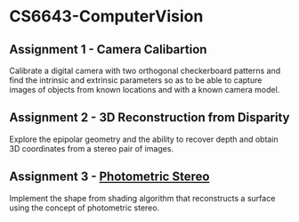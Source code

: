 # CS6643-ComputerVision

## Assignment 1 - Camera Calibartion
Calibrate a digital camera with two orthogonal checkerboard patterns and find the intrinsic and extrinsic parameters so as to be able to capture images of objects from known locations and with a known camera model.

## Assignment 2 - 3D Reconstruction from Disparity
Explore the epipolar geometry and the ability to recover depth and obtain 3D coordinates from a stereo pair of images.

## Assignment 3 - [Photometric Stereo](https://raw.githubusercontent.com/xuzebin/CS6643-ComputerVision/master/Assignment3/README.md)
Implement the shape from shading algorithm that reconstructs a surface using the concept of photometric stereo.